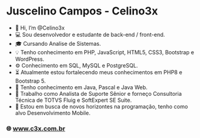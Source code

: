 # Juscelino Campos - Celino3x

- 👋 Hi, I’m @Celino3x
- 💻 Sou desenvolvedor e estudante de back-end / front-end.
- 🎓 Cursando Analise de Sistemas.
- 💡 Tenho conhecimento em PHP, JavaScript, HTML5, CSS3, Bootstrap e WordPress.
- ⚙️ Conhecimento em SQL, MySQL e PostgreSQL.
- ⏳ Atualmente estou fortalecendo meus conhecimentos em PHP8 e Bootstrap 5.
- 💭 Tenho conhecimento em Java, Pascal e Java Web.
- 📅 Trabalho como Analista de Suporte Sênior e forneço Consultoria Técnica de TOTVS Fluig e SoftExpert SE Suite.
- 🔎 Estou em busca de novos horizontes na programação, tenho como alvo Desenvolvimento Mobile.


 


### 🌐 www.c3x.com.br
